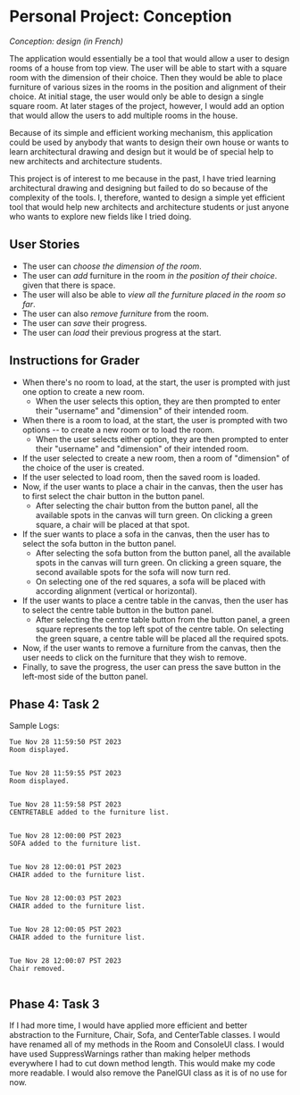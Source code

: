 # Personal Project: Conception
*Conception: design (in French)*

The application would essentially be a tool that would allow a user to design rooms of a house from top 
view. The user will be able to start with a square room with the dimension of their choice. Then they would be able to 
place furniture of various sizes in the rooms in the position and alignment of their choice. At initial stage, the user 
would only be able to design a single square room. At later stages of the project, however,  I would add an option that
would allow the users to add multiple rooms in the house.

Because of its simple and efficient working mechanism, this application could be used by anybody that wants to design 
their own house or wants to learn architectural drawing and design but it would be of special help to new architects 
and architecture students.

This project is of interest to me because in the past, I have tried learning architectural drawing and designing 
but failed to do so because of the complexity of the tools. I, therefore, wanted to design a simple yet efficient 
tool that would help new architects and architecture students or just anyone who wants to explore new fields like I 
tried doing.

## User Stories

- The user can *choose the dimension of the room*.
- The user can *add* furniture in the room *in the position of their choice*. 
given that there is space.
- The user will also be able to *view all the furniture placed in the room so far*.
- The user can also *remove furniture* from the room.
- The user can *save* their progress.
- The user can *load* their previous progress at the start.

## Instructions for Grader

- When there's no room to load, at the start, the user is prompted with just one option to create a new room.
  - When the user selects this option, they are then prompted to enter their "username" and "dimension" of their intended room.
- When there is a room to load, at the start, the user is prompted with two options -- to create a new room or to load the room.
  - When the user selects either option, they are then prompted to enter their "username" and "dimension" of their intended room.
- If the user selected to create a new room, then a room of "dimension" of the choice of the user is created.
- If the user selected to load room, then the saved room is loaded.
- Now, if the user wants to place a chair in the canvas, then the user has to first select the chair button in the button panel.
  - After selecting the chair button from the button panel, all the available spots in the canvas will turn green. On clicking
    a green square, a chair will be placed at that spot.
- If the suer wants to place a sofa in the canvas, then the user has to select the sofa button in the button panel.
  - After selecting the sofa button from the button panel, all the available spots in the canvas will turn green. On clicking 
    a green square, the second available spots for the sofa will now turn red. 
  - On selecting one of the red squares, a sofa will be placed with according alignment (vertical or horizontal).
- If the user wants to place a centre table in the canvas, then the user has to select the centre table button in the button panel.
  - After selecting the centre table button from the button panel, a green square represents the top left spot of the centre table. 
    On selecting the green square, a centre table will be placed all the required spots.
- Now, if the user wants to remove a furniture from the canvas, then the user needs to click on the furniture that they wish to remove.
- Finally, to save the progress, the user can press the save button in the left-most side of the button panel.

## Phase 4: Task 2

Sample Logs:
```
Tue Nov 28 11:59:50 PST 2023
Room displayed.


Tue Nov 28 11:59:55 PST 2023
Room displayed.


Tue Nov 28 11:59:58 PST 2023
CENTRETABLE added to the furniture list.


Tue Nov 28 12:00:00 PST 2023
SOFA added to the furniture list.


Tue Nov 28 12:00:01 PST 2023
CHAIR added to the furniture list.


Tue Nov 28 12:00:03 PST 2023
CHAIR added to the furniture list.


Tue Nov 28 12:00:05 PST 2023
CHAIR added to the furniture list.


Tue Nov 28 12:00:07 PST 2023
Chair removed.


```
## Phase 4: Task 3
If I had more time, I would have applied more efficient and better abstraction to the Furniture, Chair, Sofa, and CenterTable classes. I would have renamed all of my methods in the Room and ConsoleUI class. I would have used SuppressWarnings rather than making helper methods everywhere I had to cut down method length. This would make my code more readable. I would also remove the PanelGUI class as it is of no use for now.

